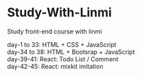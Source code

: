 # Study-With-Linmi
Study front-end course with linmi  

day-1 to 33: HTML + CSS + JavaScript    
day-34 to 38: HTML + Bootsrap + JavaScript  
day-39-41: React: Todo List / Comment    
day-42-45: React: mixkit imitation  